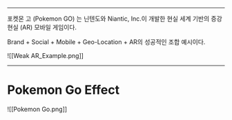 
---
포켓몬 고 (Pokemon GO) 는 닌텐도와 Niantic, Inc.이 개발한 현실 세계 기반의 증강 현실 (AR) 모바일 게임이다.

Brand + Social + Mobile + Geo-Location + AR의 성공적인 조합 예시이다.

![[Weak AR_Example.png]]

---
# Pokemon Go Effect

![[Pokemon Go.png]]